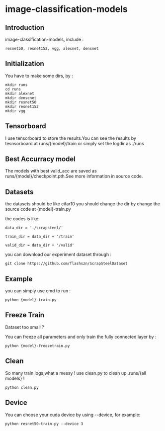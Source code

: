 # image-classification-models

## Introduction
image-classification-models, include :
    
    resnet50, resnet152, vgg, alexnet, densnet

## Initialization
You have to make some dirs, by :
    
    mkdir runs
    cd runs
    mkdir alexnet
    mkdir densenet
    mkdir resnet50
    mkdir resnet152
    mkdir vgg

## Tensorboard
I use tensorboard to store the results.You can see the results by tesnsorboard at runs/{model}/train or simply set the logdir as ./runs

## Best Accurracy model
The models with best valid_acc are saved as runs/{model}/checkpoint.pth.See more information in source code.

## Datasets
the datasets should be like cifar10
you should change the dir by change the source code at {model}-train.py

the codes is like:

    data_dir = './scrapsteel/'

    train_dir = data_dir + '/train'

    valid_dir = data_dir + '/valid'

you can download our experiment dataset through :

    git clone https://github.com/flashszn/ScrapSteelDataset

## Example
you can simply use cmd to run :
    
    python {model}-train.py

## Freeze Train
Dataset too small ? 

You can freeze all parameters and only train the fully connected layer by :    

    python {model}-freezetrain.py

## Clean
So many train logs,what a messy !
use clean.py to clean up .runs/{all models} !
    
    python clean.py

## Device
You can choose your cuda device by using --device, for example:

    python resnet50-train.py --device 3



